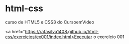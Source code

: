 # html-css
  curso de HTML5 e CSS3 do CursoemVideo

<a href="https://rafasilva1408.github.io/html-css/exercicios/ex001/index.html>Executar o exercício 001</a>